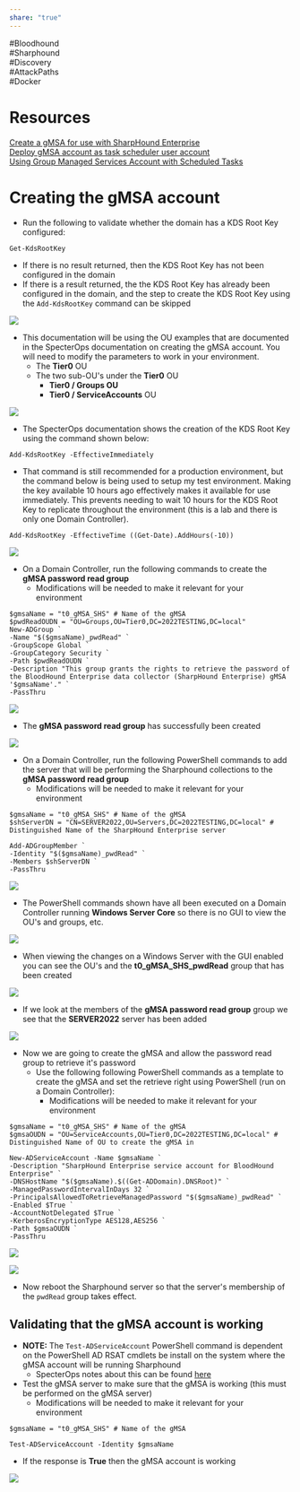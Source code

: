 ```yaml
---
share: "true"
---
```

  
#Bloodhound  
#Sharphound  
#Discovery  
#AttackPaths  
#Docker  
  
# Resources  
  
[Create a gMSA for use with SharpHound Enterprise](https://support.bloodhoundenterprise.io/hc/en-us/articles/9295298941723-Create-a-gMSA-for-use-with-SharpHound-Enterprise)  
[Deploy gMSA account as task scheduler user account](https://stackoverflow.com/questions/62699123/deploy-gmsa-account-as-task-scheduler-user-account)  
[Using Group Managed Services Account with Scheduled Tasks](https://thesleepyadmins.com/2024/02/05/using-group-managed-services-account-with-scheduled-tasks/)  
  
  
# Creating the gMSA account  
  
- Run the following to validate whether the domain has a KDS Root Key configured:  
  
```  
Get-KdsRootKey  
```  
  
- If there is no result returned, then the KDS Root Key has not been configured in the domain  
- If there is a result returned, the the KDS Root Key has already been configured in the domain, and the step to create the KDS Root Key using the `Add-KdsRootKey` command can be skipped  
  
![](./PenTesting/Bloodhound%20&%20SharpHound/_resources/Pasted%20image%2020250321113728.png)  
  
- This documentation will be using the OU examples that are documented in the SpecterOps documentation on creating the gMSA account. You will need to modify the parameters to work in your environment.  
	- The **Tier0** OU  
	- The two sub-OU's under the **Tier0** OU  
		- **Tier0 / Groups OU**  
		- **Tier0 / ServiceAccounts** OU  
  
![](./PenTesting/Bloodhound%20&%20SharpHound/_resources/Pasted%20image%2020250321114832.png)  
  
- The SpecterOps documentation shows the creation of the KDS Root Key using the command shown below:  
  
```  
Add-KdsRootKey -EffectiveImmediately  
```  
  
- That command is still recommended for a production environment, but the command below is being used to setup my test environment. Making the key available 10 hours ago effectively makes it available for use immediately. This prevents needing to wait 10 hours for the KDS Root Key to replicate throughout the environment (this is a lab and there is only one Domain Controller).  
  
```  
Add-KdsRootKey -EffectiveTime ((Get-Date).AddHours(-10))  
```  
  
![](./PenTesting/Bloodhound%20&%20SharpHound/_resources/Pasted%20image%2020250321115328.png)  
  
  
- On a Domain Controller, run the following commands to create the **gMSA password read group**  
	- Modifications will be needed to make it relevant for your environment  
  
```  
$gmsaName = "t0_gMSA_SHS" # Name of the gMSA  
$pwdReadOUDN = "OU=Groups,OU=Tier0,DC=2022TESTING,DC=local"   
New-ADGroup `  
-Name "$($gmsaName)_pwdRead" `  
-GroupScope Global `  
-GroupCategory Security `  
-Path $pwdReadOUDN `  
-Description "This group grants the rights to retrieve the password of the BloodHound Enterprise data collector (SharpHound Enterprise) gMSA '$gmsaName'." `  
-PassThru  
```  
  
  
![](./PenTesting/Bloodhound%20&%20SharpHound/_resources/Pasted%20image%2020250321115636.png)  
  
- The **gMSA password read group** has successfully been created  
  
![](./PenTesting/Bloodhound%20&%20SharpHound/_resources/Pasted%20image%2020250321115717.png)  
  
- On a Domain Controller, run the following PowerShell commands to add the server that will be performing the Sharphound collections to the **gMSA password read group**  
	- Modifications will be needed to make it relevant for your environment  
  
  
```  
$gmsaName = "t0_gMSA_SHS" # Name of the gMSA  
$shServerDN = "CN=SERVER2022,OU=Servers,DC=2022TESTING,DC=local" # Distinguished Name of the SharpHound Enterprise server  
  
Add-ADGroupMember `  
-Identity "$($gmsaName)_pwdRead" `  
-Members $shServerDN `  
-PassThru  
```  
  
![](./PenTesting/Bloodhound%20&%20SharpHound/_resources/Pasted%20image%2020250321120134.png)  
  
- The PowerShell commands shown have all been executed on a Domain Controller running **Windows Server Core** so there is no GUI to view the OU's and groups, etc.  
  
![](./PenTesting/Bloodhound%20&%20SharpHound/_resources/Pasted%20image%2020250321120206.png)  
  
- When viewing the changes on a Windows Server with the GUI enabled you can see the OU's and the **t0_gMSA_SHS_pwdRead** group that has been created  
  
![](./PenTesting/Bloodhound%20&%20SharpHound/_resources/Pasted%20image%2020250321120410.png)  
  
- If we look at the members of the **gMSA password read group** group we see that the **SERVER2022** server has been added  
  
![](./PenTesting/Bloodhound%20&%20SharpHound/_resources/Pasted%20image%2020250321120533.png)  
  
- Now we are going to create the gMSA and allow the password read group to retrieve it's password  
	- Use the following following PowerShell commands as a template to create the gMSA and set the retrieve right using PowerShell (run on a Domain Controller):  
		- Modifications will be needed to make it relevant for your environment  
  
```  
$gmsaName = "t0_gMSA_SHS" # Name of the gMSA  
$gmsaOUDN = "OU=ServiceAccounts,OU=Tier0,DC=2022TESTING,DC=local" # Distinguished Name of OU to create the gMSA in  
  
New-ADServiceAccount -Name $gmsaName `  
-Description "SharpHound Enterprise service account for BloodHound Enterprise" `  
-DNSHostName "$($gmsaName).$((Get-ADDomain).DNSRoot)" `  
-ManagedPasswordIntervalInDays 32 `  
-PrincipalsAllowedToRetrieveManagedPassword "$($gmsaName)_pwdRead" `  
-Enabled $True `  
-AccountNotDelegated $True `  
-KerberosEncryptionType AES128,AES256 `  
-Path $gmsaOUDN `  
-PassThru  
```  
  
  
![](./PenTesting/Bloodhound%20&%20SharpHound/_resources/Pasted%20image%2020250321120820.png)  
  
  
![](./PenTesting/Bloodhound%20&%20SharpHound/_resources/Pasted%20image%2020250321120850.png)  
  
- Now reboot the Sharphound server so that the server's membership of the `pwdRead` group takes effect.  
  
## Validating that the gMSA account is working  
  
- **NOTE:** The `Test-ADServiceAccount` PowerShell command is dependent on the PowerShell AD RSAT cmdlets be install on the system where the gMSA account will be running Sharphound  
	- SpecterOps notes about this can be found [here](https://bloodhound.specterops.io/install-data-collector/install-sharphound/create-gmsa#test-the-gmsa-optional)  
- Test the gMSA server to make sure that the gMSA is working (this must be performed on the gMSA server)  
	- Modifications will be needed to make it relevant for your environment  
  
```  
$gmsaName = "t0_gMSA_SHS" # Name of the gMSA    
    
Test-ADServiceAccount -Identity $gmsaName  
```  
  
- If the response is **True** then the gMSA account is working  
  
![](./PenTesting/Bloodhound%20&%20SharpHound/_resources/Pasted%20image%2020250321121257.png)  
  
